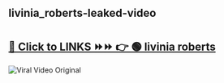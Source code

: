 
 ## livinia_roberts-leaked-video 

# <h2><a href="https://clipsfans.com/livinia_roberts&ref=git">🔗 Click to LINKS ⏩⏩ 👉 🟢 livinia roberts </a></h2>

<a href="https://clipsfans.com/livinia_roberts&ref=git" rel="nofollow" data-target="animated-image.originalLink"><img src="https://i.ibb.co.com/xMMVF88/686577567.gif" alt="Viral Video Original" style="max-width: 100%; display: inline-block;" data-target="animated-image.originalImage"></a>
